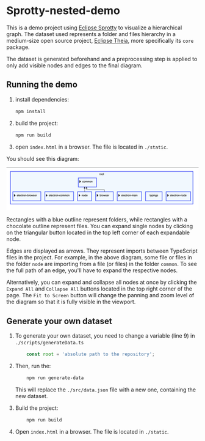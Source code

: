 # Sprotty-nested-demo

This is a demo project using [Eclipse Sprotty](https://github.com/eclipse-sprotty/sprotty) to visualize a hierarchical graph. The dataset used represents a folder and files hierarchy in a medium-size open source project, [Eclipse Theia](https://github.com/eclipse-theia/theia/tree/master/packages/core), more specifically its `core` package.

The dataset is generated beforehand and a preprocessing step is applied to only add visible nodes and edges to the final diagram.

## Running the demo

1. install dependencies:

    ```bash
    npm install
    ```

2. build the project:

    ```bash
    npm run build
    ```

3. open `index.html` in a browser. The file is located in `./static`.

You should see this diagram:

![diagram with first level of hierarchy](./diagram.webp)

Rectangles with a blue outline represent folders, while rectangles with a chocolate outline represent files. You can expand single nodes by clicking on the triangular button located in the top left corner of each expandable node.

Edges are displayed as arrows. They represent imports between TypeScript files in the project. For example, in the above diagram, some file or files in the folder `node` are importing from a file (or files) in the folder `common`. To see the full path of an edge, you'll have to expand the respective nodes.

Alternatively, you can expand and collapse all nodes at once by clicking the `Expand All` and `Collapse All` buttons located in the top right corner of the page. The `Fit to Screen` button will change the panning and zoom level of the diagram so that it is fully visible in the viewport.

## Generate your own dataset

1. To generate your own dataset, you need to change a variable (line 9) in `./scripts/generateData.ts`

    ```typescript
        const root = 'absolute path to the repository';
    ```

2. Then, run the:

    ```bash
        npm run generate-data
    ```

    This will replace the `./src/data.json` file with a new one, containing the new dataset.

3. Build the project:

    ```bash
        npm run build
    ```

4. Open `index.html` in a browser. The file is located in `./static`.
